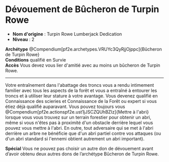 # Dévouement de Bûcheron de Turpin Rowe

 * **Nom d'origine** : Turpin Rowe Lumberjack Dedication
 * **Niveau** : 2


<p><span id="ctl00_MainContent_DetailedOutput"><strong>Archétype</strong> @Compendium[pf2e.archetypes.VRUYc3QyRjjOjppc]{Bûcheron de Turpin Rowe}<br><strong>Conditions</strong> qualifié en Survie<br><strong>Accès</strong> Vous devez vous lier d'amitié avec au moins un bûcheron de Turpin Rowe.<br></span></p>
<hr>
<p>Votre entraînement dans l'abattage des troncs vous a rendu intimement familier avec tous les aspects de la forêt et vous a entraîné à entourer les troncs et à utiliser leur stature à votre avantage. Vous devenez qualifié en Connaissance des scieries et Connaissance de la Forêt ou expert si vous étiez déjà qualifié  auparavant. Vous pouvez toujours vous @Compendium[pf2e.actionspf2e.ust1jJSCZQUhBZIz]{Mettre à l'abri} lorsque vous vous trouvez sur un terrain forestier pour obtenir un abri, même si vous n'êtes pas à proximité d'un obstacle derrière lequel vous pouvez vous mettre à l'abri. En outre, tout adversaire qui se met à l'abri derrière un arbre ne bénéficie que d'un abri partiel contre vos attaques (ou d'un abri standard si l'ennemi obtient autrement un abri important).</p>
<p><strong>Spécial</strong> Vous ne pouvez pas choisir un autre don de dévouement avant d’avoir obtenu deux autres dons de l’archétype Bûcheron de Turpin Rowe.</p>